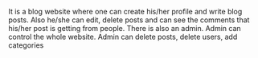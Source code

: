 It is a blog website where one can create his/her profile and write blog posts. Also he/she can edit, delete posts and can see the comments that his/her post is getting from people.
There is also an admin. Admin can control the whole website. Admin can delete posts, delete users, add categories
